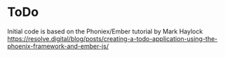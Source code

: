 # ToDo
Initial code is based on the Phoniex/Ember tutorial by Mark Haylock
https://resolve.digital/blog/posts/creating-a-todo-application-using-the-phoenix-framework-and-ember-js/
